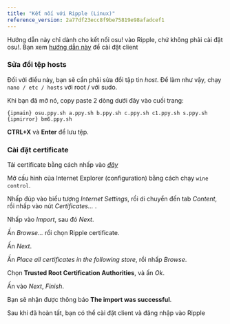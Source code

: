 ```yaml
---
title: "Kết nối với Ripple (Linux)"
reference_version: 2a77df23ecc8f9be75819e98afadcef1
---
```

Hướng dẫn này chỉ dành cho kết nối osu! vào Ripple, chứ không phải cài đặt osu!. Bạn xem [hướng dẫn này](https://gist.github.com/Francesco149/a2f796683a4e5195458f4bb171d88eb0) để cài đặt client

### Sửa đổi tệp hosts
Đối với điều này, bạn sẽ cần phải sửa đổi tập tin *host*. Để làm như vậy, chạy `nano / etc / hosts` với root / với sudo.

Khi bạn đã mở nó, copy paste 2 dòng dưới đây vào cuối trang:

```
{ipmain} osu.ppy.sh a.ppy.sh b.ppy.sh c.ppy.sh c1.ppy.sh s.ppy.sh
{ipmirror} bm6.ppy.sh
```
**CTRL+X** và **Enter** để lưu tệp.

### Cài đặt certificate
Tải certificate bằng cách nhấp vào [*đây*](https://git.zxq.co/ripple/ripple-server-switcher/raw/master/RippleServerSwitcher/Resources/certificate.cer)

Mở cấu hình của Internet Explorer (configuration) bằng cách chạy `wine control`.

Nhấp đúp vào biểu tượng *Internet Settings*, rồi di chuyển đến tab *Content*, rồi nhấp vào nút *Certificates...* .

Nhấp vào *Import*, sau đó *Next*.

Ấn *Browse...* rồi chọn Ripple certificate.

Ấn *Next*.

Ấn *Place all certificates in the following store*, rồi nhấp *Browse*.

Chọn **Trusted Root Certification Authorities**, và ấn *Ok*.

Ấn vào *Next*, *Finish*.

Bạn sẽ nhận được thông báo **The import was successful**.


Sau khi đã hoàn tất, bạn có thể cài đặt client và đăng nhập vào Ripple
